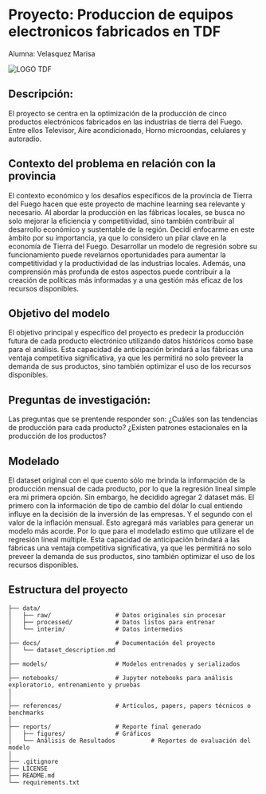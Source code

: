 # Proyecto: Produccion de equipos electronicos fabricados en TDF
 Alumna: Velasquez Marisa
 
   ![LOGO TDF](https://github.com/user-attachments/assets/7ba3cbcb-a8f0-488d-952f-ad966a5227da)

## Descripción:

El proyecto se centra en la optimización de la producción de cinco productos
electrónicos fabricados en las industrias de tierra del Fuego. Entre ellos Televisor,
Aire acondicionado, Horno microondas, celulares y autoradio.


## Contexto del problema en relación con la provincia

El contexto económico y los desafíos específicos de la provincia de Tierra del Fuego
hacen que este proyecto de machine learning sea relevante y necesario. Al abordar
la producción en las fábricas locales, se busca no solo mejorar la eficiencia y
competitividad, sino también contribuir al desarrollo económico y sustentable de la
región.
Decidí enfocarme en este ámbito por su importancia, ya que lo considero un pilar
clave en la economía de Tierra del Fuego. Desarrollar un modelo de regresión
sobre su funcionamiento puede revelarnos oportunidades para aumentar la
competitividad y la productividad de las industrias locales. Además, una
comprensión más profunda de estos aspectos puede contribuir a la creación de
políticas más informadas y a una gestión más eficaz de los recursos disponibles.


## Objetivo del modelo

El objetivo principal y específico del proyecto es predecir la producción futura de
cada producto electrónico utilizando datos históricos como base para el análisis.
Esta capacidad de anticipación brindará a las fábricas una ventaja competitiva
significativa, ya que les permitirá no solo preveer la demanda de sus productos,
sino también optimizar el uso de los recursos disponibles.

## Preguntas de investigación:

Las preguntas que se prentende responder son: ¿Cuáles son las
tendencias de producción para cada producto? ¿Existen patrones estacionales en la
producción de los productos?

## Modelado

El dataset original con el que cuento sólo me brinda la información de la
producción mensual de cada producto, por lo que la regresión lineal simple era mi
primera opción. Sin embargo, he decidido agregar 2 dataset más. El primero con la
información de tipo de cambio del dólar lo cual entiendo influye en la decisión de
la inversión de las empresas. Y el segundo con el valor de la inflación mensual. Esto
agregará más variables para generar un modelo más acorde. Por lo que para el
modelado estimo que utilizare el de regresión lineal múltiple.
Esta capacidad de anticipación brindará a las fábricas una ventaja competitiva
significativa, ya que les permitirá no solo preveer la demanda de sus productos,
sino también optimizar el uso de los recursos disponibles.

## Estructura del proyecto


                   
```
├── data/                                
│   ├── raw/                  # Datos originales sin procesar
│   ├── processed/            # Datos listos para entrenar
│   └── interim/              # Datos intermedios
│
├── docs/                     # Documentación del proyecto
│   └── dataset_description.md
│
├── models/                   # Modelos entrenados y serializados
│
├── notebooks/                # Jupyter notebooks para análisis exploratorio, entrenamiento y pruebas
│    
│
├── references/               # Artículos, papers, papers técnicos o benchmarks
│
├── reports/                  # Reporte final generado
│   ├── figures/              # Gráficos 
│   └── Análisis de Resultados          # Reportes de evaluación del modelo
│
├── .gitignore
├── LICENSE
├── README.md
└── requirements.txt
```
